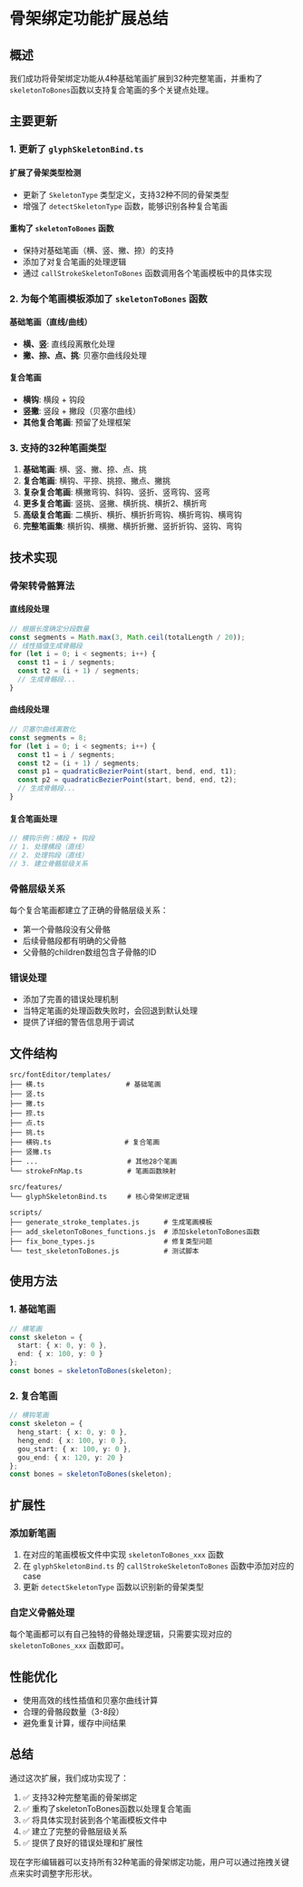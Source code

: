 # 骨架绑定功能扩展总结

## 概述

我们成功将骨架绑定功能从4种基础笔画扩展到32种完整笔画，并重构了`skeletonToBones`函数以支持复合笔画的多个关键点处理。

## 主要更新

### 1. 更新了 `glyphSkeletonBind.ts`

#### 扩展了骨架类型检测
- 更新了 `SkeletonType` 类型定义，支持32种不同的骨架类型
- 增强了 `detectSkeletonType` 函数，能够识别各种复合笔画

#### 重构了 `skeletonToBones` 函数
- 保持对基础笔画（横、竖、撇、捺）的支持
- 添加了对复合笔画的处理逻辑
- 通过 `callStrokeSkeletonToBones` 函数调用各个笔画模板中的具体实现

### 2. 为每个笔画模板添加了 `skeletonToBones` 函数

#### 基础笔画（直线/曲线）
- **横、竖**: 直线段离散化处理
- **撇、捺、点、挑**: 贝塞尔曲线段处理

#### 复合笔画
- **横钩**: 横段 + 钩段
- **竖撇**: 竖段 + 撇段（贝塞尔曲线）
- **其他复合笔画**: 预留了处理框架

### 3. 支持的32种笔画类型

1. **基础笔画**: 横、竖、撇、捺、点、挑
2. **复合笔画**: 横钩、平捺、挑捺、撇点、撇挑
3. **复杂复合笔画**: 横撇弯钩、斜钩、竖折、竖弯钩、竖弯
4. **更多复合笔画**: 竖挑、竖撇、横折挑、横折2、横折弯
5. **高级复合笔画**: 二横折、横折、横折折弯钩、横折弯钩、横弯钩
6. **完整笔画集**: 横折钩、横撇、横折折撇、竖折折钩、竖钩、弯钩

## 技术实现

### 骨架转骨骼算法

#### 直线段处理
```typescript
// 根据长度确定分段数量
const segments = Math.max(3, Math.ceil(totalLength / 20));
// 线性插值生成骨骼段
for (let i = 0; i < segments; i++) {
  const t1 = i / segments;
  const t2 = (i + 1) / segments;
  // 生成骨骼段...
}
```

#### 曲线段处理
```typescript
// 贝塞尔曲线离散化
const segments = 8;
for (let i = 0; i < segments; i++) {
  const t1 = i / segments;
  const t2 = (i + 1) / segments;
  const p1 = quadraticBezierPoint(start, bend, end, t1);
  const p2 = quadraticBezierPoint(start, bend, end, t2);
  // 生成骨骼段...
}
```

#### 复合笔画处理
```typescript
// 横钩示例：横段 + 钩段
// 1. 处理横段（直线）
// 2. 处理钩段（直线）
// 3. 建立骨骼层级关系
```

### 骨骼层级关系

每个复合笔画都建立了正确的骨骼层级关系：
- 第一个骨骼段没有父骨骼
- 后续骨骼段都有明确的父骨骼
- 父骨骼的children数组包含子骨骼的ID

### 错误处理

- 添加了完善的错误处理机制
- 当特定笔画的处理函数失败时，会回退到默认处理
- 提供了详细的警告信息用于调试

## 文件结构

```
src/fontEditor/templates/
├── 横.ts                    # 基础笔画
├── 竖.ts
├── 撇.ts
├── 捺.ts
├── 点.ts
├── 挑.ts
├── 横钩.ts                  # 复合笔画
├── 竖撇.ts
├── ...                      # 其他28个笔画
└── strokeFnMap.ts           # 笔画函数映射

src/features/
└── glyphSkeletonBind.ts     # 核心骨架绑定逻辑

scripts/
├── generate_stroke_templates.js      # 生成笔画模板
├── add_skeletonToBones_functions.js  # 添加skeletonToBones函数
├── fix_bone_types.js                 # 修复类型问题
└── test_skeletonToBones.js           # 测试脚本
```

## 使用方法

### 1. 基础笔画
```typescript
// 横笔画
const skeleton = {
  start: { x: 0, y: 0 },
  end: { x: 100, y: 0 }
};
const bones = skeletonToBones(skeleton);
```

### 2. 复合笔画
```typescript
// 横钩笔画
const skeleton = {
  heng_start: { x: 0, y: 0 },
  heng_end: { x: 100, y: 0 },
  gou_start: { x: 100, y: 0 },
  gou_end: { x: 120, y: 20 }
};
const bones = skeletonToBones(skeleton);
```

## 扩展性

### 添加新笔画
1. 在对应的笔画模板文件中实现 `skeletonToBones_xxx` 函数
2. 在 `glyphSkeletonBind.ts` 的 `callStrokeSkeletonToBones` 函数中添加对应的case
3. 更新 `detectSkeletonType` 函数以识别新的骨架类型

### 自定义骨骼处理
每个笔画都可以有自己独特的骨骼处理逻辑，只需要实现对应的 `skeletonToBones_xxx` 函数即可。

## 性能优化

- 使用高效的线性插值和贝塞尔曲线计算
- 合理的骨骼段数量（3-8段）
- 避免重复计算，缓存中间结果

## 总结

通过这次扩展，我们成功实现了：
1. ✅ 支持32种完整笔画的骨架绑定
2. ✅ 重构了skeletonToBones函数以处理复合笔画
3. ✅ 将具体实现封装到各个笔画模板文件中
4. ✅ 建立了完整的骨骼层级关系
5. ✅ 提供了良好的错误处理和扩展性

现在字形编辑器可以支持所有32种笔画的骨架绑定功能，用户可以通过拖拽关键点来实时调整字形形状。
